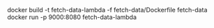 docker build -t fetch-data-lambda -f fetch-data/Dockerfile fetch-data
docker run -p 9000:8080 fetch-data-lambda
